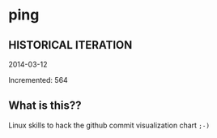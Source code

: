 # ping

## HISTORICAL ITERATION
2014-03-12

Incremented: 564

## What is this?? 
Linux skills to hack the github commit visualization chart `;-)`

